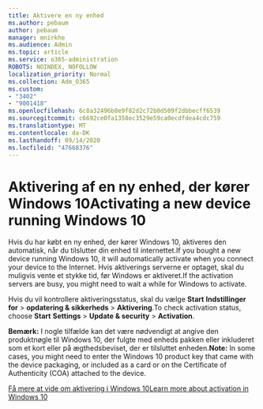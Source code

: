 ```yaml
---
title: Aktivere en ny enhed
ms.author: pebaum
author: pebaum
manager: mnirkhe
ms.audience: Admin
ms.topic: article
ms.service: o365-administration
ROBOTS: NOINDEX, NOFOLLOW
localization_priority: Normal
ms.collection: Adm_O365
ms.custom:
- "3402"
- "9001418"
ms.openlocfilehash: 6c8a32496b8e9f82d2c72b0d509f2dbbecff6539
ms.sourcegitcommit: c6692ce0fa1358ec3529e59ca0ecdfdea4cdc759
ms.translationtype: MT
ms.contentlocale: da-DK
ms.lasthandoff: 09/14/2020
ms.locfileid: "47668376"
---
```

# <a name="activating-a-new-device-running-windows-10"></a><span data-ttu-id="f06c4-102">Aktivering af en ny enhed, der kører Windows 10</span><span class="sxs-lookup"><span data-stu-id="f06c4-102">Activating a new device running Windows 10</span></span>

<span data-ttu-id="f06c4-103">Hvis du har købt en ny enhed, der kører Windows 10, aktiveres den automatisk, når du tilslutter din enhed til internettet.</span><span class="sxs-lookup"><span data-stu-id="f06c4-103">If you bought a new device running Windows 10, it will automatically activate when you connect your device to the Internet.</span></span> <span data-ttu-id="f06c4-104">Hvis aktiverings serverne er optaget, skal du muligvis vente et stykke tid, før Windows er aktiveret.</span><span class="sxs-lookup"><span data-stu-id="f06c4-104">If the activation servers are busy, you might need to wait a while for Windows to activate.</span></span>

<span data-ttu-id="f06c4-105">Hvis du vil kontrollere aktiveringsstatus, skal du vælge **Start** **Indstillinger for**  >  **opdatering & sikkerheds**  >  **Aktivering**.</span><span class="sxs-lookup"><span data-stu-id="f06c4-105">To check activation status, choose **Start** **Settings** > **Update & security** > **Activation**.</span></span>

<span data-ttu-id="f06c4-106">**Bemærk:** I nogle tilfælde kan det være nødvendigt at angive den produktnøgle til Windows 10, der fulgte med enheds pakken eller inkluderet som et kort eller på ægthedsbeviset, der er tilsluttet enheden.</span><span class="sxs-lookup"><span data-stu-id="f06c4-106">**Note:** In some cases, you might need to enter the Windows 10 product key that came with the device packaging, or included as a card or on the Certificate of Authenticity (COA) attached to the device.</span></span>

[<span data-ttu-id="f06c4-107">Få mere at vide om aktivering i Windows 10</span><span class="sxs-lookup"><span data-stu-id="f06c4-107">Learn more about activation in Windows 10</span></span>](https://support.microsoft.com/help/12440)